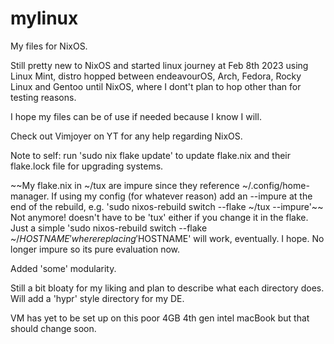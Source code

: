 # mylinux
My files for NixOS.

Still pretty new to NixOS and started linux journey at Feb 8th 2023 using Linux Mint, distro hopped between endeavourOS, Arch, Fedora, Rocky Linux and Gentoo until NixOS, where I dont't plan to hop other than for testing reasons.

I hope my files can be of use if needed because I know I will.

Check out Vimjoyer on YT for any help regarding NixOS.

Note to self: run 'sudo nix flake update' to update flake.nix and their flake.lock file for upgrading systems.

~~My flake.nix in ~/tux are impure since they reference ~/.config/home-manager. 
If using my config (for whatever reason) add an --impure at the end of the rebuild, e.g. 'sudo nixos-rebuild switch --flake ~/tux --impure'~~ 
Not anymore! doesn't have to be 'tux' either if you change it in the flake. Just a simple 'sudo nixos-rebuild switch --flake ~/$HOSTNAME' where replacing '$HOSTNAME' will work, eventually. I hope. No longer impure so its pure evaluation now.

Added 'some' modularity.

Still a bit bloaty for my liking and plan to describe what each directory does. Will add a 'hypr' style directory for my DE.

VM has yet to be set up on this poor 4GB 4th gen intel macBook but that should change soon.
